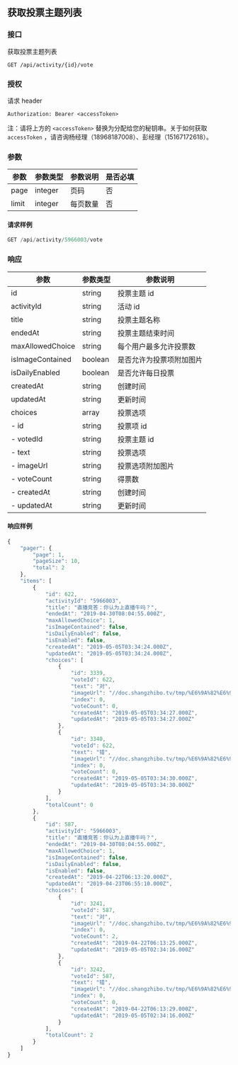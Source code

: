 ## 获取投票主题列表 

### 接口

获取投票主题列表

```http
GET /api/activity/{id}/vote
```

### 授权

请求 header

```http
Authorization: Bearer <accessToken>
```

注：请将上方的 `<accessToken>` 替换为分配给您的秘钥串。关于如何获取 `accessToken` ，请咨询杨经理（18968187008）、彭经理（15167172618）。

### 参数

| 参数 | 参数类型 | 参数说明 | 是否必填 |
| --- | --- | --- | --- |
| page | integer | 页码 | 否 |
| limit | integer | 每页数量 | 否 |

#### 请求样例

```js
GET /api/activity/5966003/vote
```

### 响应

| 参数 | 参数类型 | 参数说明 |
| --- | --- | --- |
| id | string | 投票主题 id |
| activityId | string | 活动 id |
| title | string | 投票主题名称 |
| endedAt | string | 投票主题结束时间 |
| maxAllowedChoice | string | 每个用户最多允许投票数 |
| isImageContained | boolean | 是否允许为投票项附加图片 |
| isDailyEnabled | boolean | 是否允许每日投票 |
| createdAt | string | 创建时间 |
| updatedAt | string | 更新时间 |
| choices | array | 投票选项 |
| - id | string | 投票项 id |
| - votedId | string | 投票主题 id |
| - text | string | 投票选项 |
| - imageUrl | string | 投票选项附加图片 |
| - voteCount | string | 得票数 |
| - createdAt | string | 创建时间 |
| - updatedAt | string | 更新时间 |

#### 响应样例

```js
{
    "pager": {
        "page": 1,
        "pageSize": 10,
        "total": 2
    },
    "items": [
        {
            "id": 622,
            "activityId": "5966003",
            "title": "直播竞答：你认为上直播牛吗？",
            "endedAt": "2019-04-30T08:04:55.000Z",
            "maxAllowedChoice": 1,
            "isImageContained": false,
            "isDailyEnabled": false,
            "isEnabled": false,
            "createdAt": "2019-05-05T03:34:24.000Z",
            "updatedAt": "2019-05-05T03:34:24.000Z",
            "choices": [
                {
                    "id": 3339,
                    "voteId": 622,
                    "text": "对",
                    "imageUrl": "//doc.shangzhibo.tv/tmp/%E6%9A%82%E6%97%A0.svg",
                    "index": 0,
                    "voteCount": 0,
                    "createdAt": "2019-05-05T03:34:27.000Z",
                    "updatedAt": "2019-05-05T03:34:27.000Z"
                },
                {
                    "id": 3340,
                    "voteId": 622,
                    "text": "错",
                    "imageUrl": "//doc.shangzhibo.tv/tmp/%E6%9A%82%E6%97%A0.svg",
                    "index": 0,
                    "voteCount": 0,
                    "createdAt": "2019-05-05T03:34:30.000Z",
                    "updatedAt": "2019-05-05T03:34:30.000Z"
                }
            ],
            "totalCount": 0
        },
        {
            "id": 587,
            "activityId": "5966003",
            "title": "直播竞答：你认为上直播牛吗？",
            "endedAt": "2019-04-30T08:04:55.000Z",
            "maxAllowedChoice": 1,
            "isImageContained": false,
            "isDailyEnabled": false,
            "isEnabled": false,
            "createdAt": "2019-04-22T06:13:20.000Z",
            "updatedAt": "2019-04-23T06:55:10.000Z",
            "choices": [
                {
                    "id": 3241,
                    "voteId": 587,
                    "text": "对",
                    "imageUrl": "//doc.shangzhibo.tv/tmp/%E6%9A%82%E6%97%A0.svg",
                    "index": 0,
                    "voteCount": 2,
                    "createdAt": "2019-04-22T06:13:25.000Z",
                    "updatedAt": "2019-05-05T02:34:16.000Z"
                },
                {
                    "id": 3242,
                    "voteId": 587,
                    "text": "错",
                    "imageUrl": "//doc.shangzhibo.tv/tmp/%E6%9A%82%E6%97%A0.svg",
                    "index": 0,
                    "voteCount": 0,
                    "createdAt": "2019-04-22T06:13:29.000Z",
                    "updatedAt": "2019-05-05T02:34:16.000Z"
                }
            ],
            "totalCount": 2
        }
    ]
}
```



